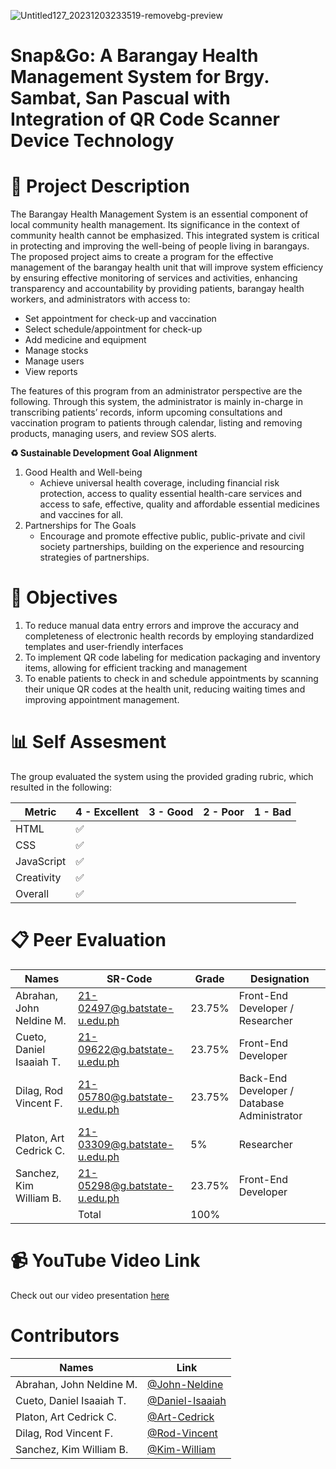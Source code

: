 
![Untitled127_20231203233519-removebg-preview](https://github.com/DanielIsaaiahCueto/Snap-and-Go_Team8-IT3104/assets/114321964/b322d748-728a-4d20-b379-bf3d1cea9e06)


# Snap&Go: A Barangay Health Management System for Brgy. Sambat, San Pascual with Integration of QR Code Scanner Device Technology

# 📝 Project Description

The Barangay Health Management System is an essential component of local community health management. Its significance in the context of community health cannot be emphasized. This integrated system is critical in protecting and improving the well-being of people living in barangays. The proposed project aims to create a program for the effective management of the barangay health unit that will improve system efficiency by ensuring effective monitoring of services and activities, enhancing transparency and accountability by providing patients, barangay health workers, and administrators with access to:
*	Set appointment for check-up and vaccination
*	Select schedule/appointment for check-up
*	Add medicine and equipment
*	Manage stocks
*	Manage users
*	View reports


 The features of this program from an administrator perspective are the following. Through this system, the administrator is mainly in-charge in transcribing patients’ records, inform upcoming consultations and vaccination program to patients through calendar, listing and removing products, managing users, and review SOS alerts.

  **♻️ Sustainable Development Goal Alignment**

  1. Good Health and Well-being
		- Achieve universal health coverage, including financial risk protection, access to quality essential health-care services and access to safe, effective, quality and affordable essential medicines and vaccines for all.
  2. Partnerships for The Goals
		- Encourage and promote effective public, public-private and civil society partnerships, building on the experience and resourcing strategies of partnerships.

 


# 🎯 Objectives
1.	To reduce manual data entry errors and improve the accuracy and completeness of electronic health records by employing standardized templates and user-friendly interfaces
2.	To implement QR code labeling for medication packaging and inventory items, allowing for efficient tracking and management
3.	To enable patients to check in and schedule appointments by scanning their unique QR codes at the health unit, reducing waiting times and improving appointment management.

# 📊 Self Assesment

The group evaluated the system using the provided grading rubric, which resulted in the following:

| Metric             	| 4 - Excellent	| 3 - Good	| 2 - Poor 	| 1 - Bad	|
|--------------------	|---	|---	|---	|---	|
| HTML               	|             ✅  |  	|    |   	|
| CSS                	|✅  |  	|   	|   	|
| JavaScript       	  |✅  |    |   |   	|
| Creativity         	|✅  |  	|   	|   	|
| Overall       	     |✅  | 	 |   	|   	|


# 📋 Peer Evaluation
| Names            	   | SR-Code	                  | Grade         |Designation                                 |
|--------------------------| -----------------------------|---------------|--------------------------------------------|
| Abrahan, John Neldine M. |  21-02497@g.batstate-u.edu.ph|23.75%         | Front-End Developer / Researcher           |
| Cueto, Daniel Isaaiah T. |  21-09622@g.batstate-u.edu.ph|23.75%         | Front-End Developer                        |
| Dilag, Rod Vincent F.    |  21-05780@g.batstate-u.edu.ph|23.75%         | Back-End Developer / Database Administrator|
| Platon, Art Cedrick C.   |  21-03309@g.batstate-u.edu.ph|5%             | Researcher                                 |
| Sanchez, Kim William B.  |  21-05298@g.batstate-u.edu.ph|23.75%         | Front-End Developer                        |
|                          |Total                         |100%           |                                            |

# 📹 YouTube Video Link

Check out our video presentation [here](https://youtu.be/nvWdnAnxvBU)

# Contributors

| Names            	   | Link	                                                |
|--------------------------| ---------------------------------------------------------- |
| Abrahan, John Neldine M. |  [@John-Neldine](https://github.com/johnneldine-abrahan)              |
| Cueto, Daniel Isaaiah T. |  [@Daniel-Isaaiah](https://github.com/DanielIsaaiahCueto)  |
| Platon, Art Cedrick C.   |  [@Art-Cedrick](https://github.com/Art-Cedrick)            | 
| Dilag, Rod Vincent F.   |  [@Rod-Vincent](https://github.com/rdvncntdlg)            | 
| Sanchez, Kim William B.  |  [@Kim-William](https://github.com/21-05298)               |



